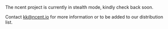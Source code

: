 
The ncent project is currently in stealth mode, kindly check back soon.

Contact kk@ncent.io for more information or to be added to our distribution list.
